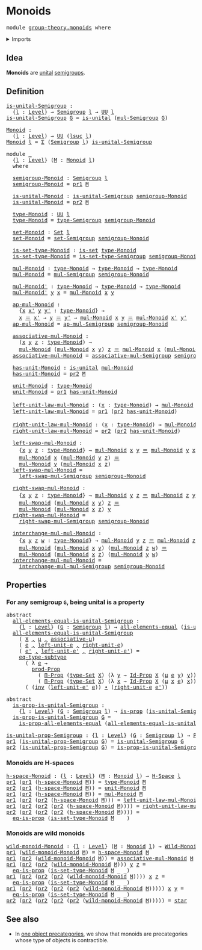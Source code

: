 # Monoids

<pre class="Agda"><a id="20" class="Keyword">module</a> <a id="27" href="group-theory.monoids.html" class="Module">group-theory.monoids</a> <a id="48" class="Keyword">where</a>
</pre>
<details><summary>Imports</summary>

<pre class="Agda"><a id="104" class="Keyword">open</a> <a id="109" class="Keyword">import</a> <a id="116" href="foundation.dependent-pair-types.html" class="Module">foundation.dependent-pair-types</a>
<a id="148" class="Keyword">open</a> <a id="153" class="Keyword">import</a> <a id="160" href="foundation.identity-types.html" class="Module">foundation.identity-types</a>
<a id="186" class="Keyword">open</a> <a id="191" class="Keyword">import</a> <a id="198" href="foundation.propositions.html" class="Module">foundation.propositions</a>
<a id="222" class="Keyword">open</a> <a id="227" class="Keyword">import</a> <a id="234" href="foundation.sets.html" class="Module">foundation.sets</a>
<a id="250" class="Keyword">open</a> <a id="255" class="Keyword">import</a> <a id="262" href="foundation.subtypes.html" class="Module">foundation.subtypes</a>
<a id="282" class="Keyword">open</a> <a id="287" class="Keyword">import</a> <a id="294" href="foundation.unit-type.html" class="Module">foundation.unit-type</a>
<a id="315" class="Keyword">open</a> <a id="320" class="Keyword">import</a> <a id="327" href="foundation.unital-binary-operations.html" class="Module">foundation.unital-binary-operations</a>
<a id="363" class="Keyword">open</a> <a id="368" class="Keyword">import</a> <a id="375" href="foundation.universe-levels.html" class="Module">foundation.universe-levels</a>

<a id="403" class="Keyword">open</a> <a id="408" class="Keyword">import</a> <a id="415" href="group-theory.semigroups.html" class="Module">group-theory.semigroups</a>

<a id="440" class="Keyword">open</a> <a id="445" class="Keyword">import</a> <a id="452" href="structured-types.h-spaces.html" class="Module">structured-types.h-spaces</a>
<a id="478" class="Keyword">open</a> <a id="483" class="Keyword">import</a> <a id="490" href="structured-types.wild-monoids.html" class="Module">structured-types.wild-monoids</a>
</pre>
</details>

## Idea

**Monoids** are [unital](foundation.unital-binary-operations.md)
[semigroups](group-theory.semigroups.md).

## Definition

<pre class="Agda"><a id="is-unital-Semigroup"></a><a id="677" href="group-theory.monoids.html#677" class="Function">is-unital-Semigroup</a> <a id="697" class="Symbol">:</a>
  <a id="701" class="Symbol">{</a><a id="702" href="group-theory.monoids.html#702" class="Bound">l</a> <a id="704" class="Symbol">:</a> <a id="706" href="Agda.Primitive.html#742" class="Postulate">Level</a><a id="711" class="Symbol">}</a> <a id="713" class="Symbol">→</a> <a id="715" href="group-theory.semigroups.html#802" class="Function">Semigroup</a> <a id="725" href="group-theory.monoids.html#702" class="Bound">l</a> <a id="727" class="Symbol">→</a> <a id="729" href="Agda.Primitive.html#388" class="Primitive">UU</a> <a id="732" href="group-theory.monoids.html#702" class="Bound">l</a>
<a id="734" href="group-theory.monoids.html#677" class="Function">is-unital-Semigroup</a> <a id="754" href="group-theory.monoids.html#754" class="Bound">G</a> <a id="756" class="Symbol">=</a> <a id="758" href="foundation.unital-binary-operations.html#1342" class="Function">is-unital</a> <a id="768" class="Symbol">(</a><a id="769" href="group-theory.semigroups.html#1274" class="Function">mul-Semigroup</a> <a id="783" href="group-theory.monoids.html#754" class="Bound">G</a><a id="784" class="Symbol">)</a>

<a id="Monoid"></a><a id="787" href="group-theory.monoids.html#787" class="Function">Monoid</a> <a id="794" class="Symbol">:</a>
  <a id="798" class="Symbol">(</a><a id="799" href="group-theory.monoids.html#799" class="Bound">l</a> <a id="801" class="Symbol">:</a> <a id="803" href="Agda.Primitive.html#742" class="Postulate">Level</a><a id="808" class="Symbol">)</a> <a id="810" class="Symbol">→</a> <a id="812" href="Agda.Primitive.html#388" class="Primitive">UU</a> <a id="815" class="Symbol">(</a><a id="816" href="Agda.Primitive.html#931" class="Primitive">lsuc</a> <a id="821" href="group-theory.monoids.html#799" class="Bound">l</a><a id="822" class="Symbol">)</a>
<a id="824" href="group-theory.monoids.html#787" class="Function">Monoid</a> <a id="831" href="group-theory.monoids.html#831" class="Bound">l</a> <a id="833" class="Symbol">=</a> <a id="835" href="foundation.dependent-pair-types.html#505" class="Record">Σ</a> <a id="837" class="Symbol">(</a><a id="838" href="group-theory.semigroups.html#802" class="Function">Semigroup</a> <a id="848" href="group-theory.monoids.html#831" class="Bound">l</a><a id="849" class="Symbol">)</a> <a id="851" href="group-theory.monoids.html#677" class="Function">is-unital-Semigroup</a>

<a id="872" class="Keyword">module</a> <a id="879" href="group-theory.monoids.html#879" class="Module">_</a>
  <a id="883" class="Symbol">{</a><a id="884" href="group-theory.monoids.html#884" class="Bound">l</a> <a id="886" class="Symbol">:</a> <a id="888" href="Agda.Primitive.html#742" class="Postulate">Level</a><a id="893" class="Symbol">}</a> <a id="895" class="Symbol">(</a><a id="896" href="group-theory.monoids.html#896" class="Bound">M</a> <a id="898" class="Symbol">:</a> <a id="900" href="group-theory.monoids.html#787" class="Function">Monoid</a> <a id="907" href="group-theory.monoids.html#884" class="Bound">l</a><a id="908" class="Symbol">)</a>
  <a id="912" class="Keyword">where</a>

  <a id="921" href="group-theory.monoids.html#921" class="Function">semigroup-Monoid</a> <a id="938" class="Symbol">:</a> <a id="940" href="group-theory.semigroups.html#802" class="Function">Semigroup</a> <a id="950" href="group-theory.monoids.html#884" class="Bound">l</a>
  <a id="954" href="group-theory.monoids.html#921" class="Function">semigroup-Monoid</a> <a id="971" class="Symbol">=</a> <a id="973" href="foundation.dependent-pair-types.html#603" class="Field">pr1</a> <a id="977" href="group-theory.monoids.html#896" class="Bound">M</a>

  <a id="982" href="group-theory.monoids.html#982" class="Function">is-unital-Monoid</a> <a id="999" class="Symbol">:</a> <a id="1001" href="group-theory.monoids.html#677" class="Function">is-unital-Semigroup</a> <a id="1021" href="group-theory.monoids.html#921" class="Function">semigroup-Monoid</a>
  <a id="1040" href="group-theory.monoids.html#982" class="Function">is-unital-Monoid</a> <a id="1057" class="Symbol">=</a> <a id="1059" href="foundation.dependent-pair-types.html#615" class="Field">pr2</a> <a id="1063" href="group-theory.monoids.html#896" class="Bound">M</a>

  <a id="1068" href="group-theory.monoids.html#1068" class="Function">type-Monoid</a> <a id="1080" class="Symbol">:</a> <a id="1082" href="Agda.Primitive.html#388" class="Primitive">UU</a> <a id="1085" href="group-theory.monoids.html#884" class="Bound">l</a>
  <a id="1089" href="group-theory.monoids.html#1068" class="Function">type-Monoid</a> <a id="1101" class="Symbol">=</a> <a id="1103" href="group-theory.semigroups.html#992" class="Function">type-Semigroup</a> <a id="1118" href="group-theory.monoids.html#921" class="Function">semigroup-Monoid</a>

  <a id="1138" href="group-theory.monoids.html#1138" class="Function">set-Monoid</a> <a id="1149" class="Symbol">:</a> <a id="1151" href="foundation-core.sets.html#689" class="Function">Set</a> <a id="1155" href="group-theory.monoids.html#884" class="Bound">l</a>
  <a id="1159" href="group-theory.monoids.html#1138" class="Function">set-Monoid</a> <a id="1170" class="Symbol">=</a> <a id="1172" href="group-theory.semigroups.html#943" class="Function">set-Semigroup</a> <a id="1186" href="group-theory.monoids.html#921" class="Function">semigroup-Monoid</a>

  <a id="1206" href="group-theory.monoids.html#1206" class="Function">is-set-type-Monoid</a> <a id="1225" class="Symbol">:</a> <a id="1227" href="foundation-core.sets.html#614" class="Function">is-set</a> <a id="1234" href="group-theory.monoids.html#1068" class="Function">type-Monoid</a>
  <a id="1248" href="group-theory.monoids.html#1206" class="Function">is-set-type-Monoid</a> <a id="1267" class="Symbol">=</a> <a id="1269" href="group-theory.semigroups.html#1059" class="Function">is-set-type-Semigroup</a> <a id="1291" href="group-theory.monoids.html#921" class="Function">semigroup-Monoid</a>

  <a id="1311" href="group-theory.monoids.html#1311" class="Function">mul-Monoid</a> <a id="1322" class="Symbol">:</a> <a id="1324" href="group-theory.monoids.html#1068" class="Function">type-Monoid</a> <a id="1336" class="Symbol">→</a> <a id="1338" href="group-theory.monoids.html#1068" class="Function">type-Monoid</a> <a id="1350" class="Symbol">→</a> <a id="1352" href="group-theory.monoids.html#1068" class="Function">type-Monoid</a>
  <a id="1366" href="group-theory.monoids.html#1311" class="Function">mul-Monoid</a> <a id="1377" class="Symbol">=</a> <a id="1379" href="group-theory.semigroups.html#1274" class="Function">mul-Semigroup</a> <a id="1393" href="group-theory.monoids.html#921" class="Function">semigroup-Monoid</a>

  <a id="1413" href="group-theory.monoids.html#1413" class="Function">mul-Monoid&#39;</a> <a id="1425" class="Symbol">:</a> <a id="1427" href="group-theory.monoids.html#1068" class="Function">type-Monoid</a> <a id="1439" class="Symbol">→</a> <a id="1441" href="group-theory.monoids.html#1068" class="Function">type-Monoid</a> <a id="1453" class="Symbol">→</a> <a id="1455" href="group-theory.monoids.html#1068" class="Function">type-Monoid</a>
  <a id="1469" href="group-theory.monoids.html#1413" class="Function">mul-Monoid&#39;</a> <a id="1481" href="group-theory.monoids.html#1481" class="Bound">y</a> <a id="1483" href="group-theory.monoids.html#1483" class="Bound">x</a> <a id="1485" class="Symbol">=</a> <a id="1487" href="group-theory.monoids.html#1311" class="Function">mul-Monoid</a> <a id="1498" href="group-theory.monoids.html#1483" class="Bound">x</a> <a id="1500" href="group-theory.monoids.html#1481" class="Bound">y</a>

  <a id="1505" href="group-theory.monoids.html#1505" class="Function">ap-mul-Monoid</a> <a id="1519" class="Symbol">:</a>
    <a id="1525" class="Symbol">{</a><a id="1526" href="group-theory.monoids.html#1526" class="Bound">x</a> <a id="1528" href="group-theory.monoids.html#1528" class="Bound">x&#39;</a> <a id="1531" href="group-theory.monoids.html#1531" class="Bound">y</a> <a id="1533" href="group-theory.monoids.html#1533" class="Bound">y&#39;</a> <a id="1536" class="Symbol">:</a> <a id="1538" href="group-theory.monoids.html#1068" class="Function">type-Monoid</a><a id="1549" class="Symbol">}</a> <a id="1551" class="Symbol">→</a>
    <a id="1557" href="group-theory.monoids.html#1526" class="Bound">x</a> <a id="1559" href="foundation-core.identity-types.html#1953" class="Function Operator">＝</a> <a id="1561" href="group-theory.monoids.html#1528" class="Bound">x&#39;</a> <a id="1564" class="Symbol">→</a> <a id="1566" href="group-theory.monoids.html#1531" class="Bound">y</a> <a id="1568" href="foundation-core.identity-types.html#1953" class="Function Operator">＝</a> <a id="1570" href="group-theory.monoids.html#1533" class="Bound">y&#39;</a> <a id="1573" class="Symbol">→</a> <a id="1575" href="group-theory.monoids.html#1311" class="Function">mul-Monoid</a> <a id="1586" href="group-theory.monoids.html#1526" class="Bound">x</a> <a id="1588" href="group-theory.monoids.html#1531" class="Bound">y</a> <a id="1590" href="foundation-core.identity-types.html#1953" class="Function Operator">＝</a> <a id="1592" href="group-theory.monoids.html#1311" class="Function">mul-Monoid</a> <a id="1603" href="group-theory.monoids.html#1528" class="Bound">x&#39;</a> <a id="1606" href="group-theory.monoids.html#1533" class="Bound">y&#39;</a>
  <a id="1611" href="group-theory.monoids.html#1505" class="Function">ap-mul-Monoid</a> <a id="1625" class="Symbol">=</a> <a id="1627" href="group-theory.semigroups.html#1504" class="Function">ap-mul-Semigroup</a> <a id="1644" href="group-theory.monoids.html#921" class="Function">semigroup-Monoid</a>

  <a id="1664" href="group-theory.monoids.html#1664" class="Function">associative-mul-Monoid</a> <a id="1687" class="Symbol">:</a>
    <a id="1693" class="Symbol">(</a><a id="1694" href="group-theory.monoids.html#1694" class="Bound">x</a> <a id="1696" href="group-theory.monoids.html#1696" class="Bound">y</a> <a id="1698" href="group-theory.monoids.html#1698" class="Bound">z</a> <a id="1700" class="Symbol">:</a> <a id="1702" href="group-theory.monoids.html#1068" class="Function">type-Monoid</a><a id="1713" class="Symbol">)</a> <a id="1715" class="Symbol">→</a>
    <a id="1721" href="group-theory.monoids.html#1311" class="Function">mul-Monoid</a> <a id="1732" class="Symbol">(</a><a id="1733" href="group-theory.monoids.html#1311" class="Function">mul-Monoid</a> <a id="1744" href="group-theory.monoids.html#1694" class="Bound">x</a> <a id="1746" href="group-theory.monoids.html#1696" class="Bound">y</a><a id="1747" class="Symbol">)</a> <a id="1749" href="group-theory.monoids.html#1698" class="Bound">z</a> <a id="1751" href="foundation-core.identity-types.html#1953" class="Function Operator">＝</a> <a id="1753" href="group-theory.monoids.html#1311" class="Function">mul-Monoid</a> <a id="1764" href="group-theory.monoids.html#1694" class="Bound">x</a> <a id="1766" class="Symbol">(</a><a id="1767" href="group-theory.monoids.html#1311" class="Function">mul-Monoid</a> <a id="1778" href="group-theory.monoids.html#1696" class="Bound">y</a> <a id="1780" href="group-theory.monoids.html#1698" class="Bound">z</a><a id="1781" class="Symbol">)</a>
  <a id="1785" href="group-theory.monoids.html#1664" class="Function">associative-mul-Monoid</a> <a id="1808" class="Symbol">=</a> <a id="1810" href="group-theory.semigroups.html#1676" class="Function">associative-mul-Semigroup</a> <a id="1836" href="group-theory.monoids.html#921" class="Function">semigroup-Monoid</a>

  <a id="1856" href="group-theory.monoids.html#1856" class="Function">has-unit-Monoid</a> <a id="1872" class="Symbol">:</a> <a id="1874" href="foundation.unital-binary-operations.html#1342" class="Function">is-unital</a> <a id="1884" href="group-theory.monoids.html#1311" class="Function">mul-Monoid</a>
  <a id="1897" href="group-theory.monoids.html#1856" class="Function">has-unit-Monoid</a> <a id="1913" class="Symbol">=</a> <a id="1915" href="foundation.dependent-pair-types.html#615" class="Field">pr2</a> <a id="1919" href="group-theory.monoids.html#896" class="Bound">M</a>

  <a id="1924" href="group-theory.monoids.html#1924" class="Function">unit-Monoid</a> <a id="1936" class="Symbol">:</a> <a id="1938" href="group-theory.monoids.html#1068" class="Function">type-Monoid</a>
  <a id="1952" href="group-theory.monoids.html#1924" class="Function">unit-Monoid</a> <a id="1964" class="Symbol">=</a> <a id="1966" href="foundation.dependent-pair-types.html#603" class="Field">pr1</a> <a id="1970" href="group-theory.monoids.html#1856" class="Function">has-unit-Monoid</a>

  <a id="1989" href="group-theory.monoids.html#1989" class="Function">left-unit-law-mul-Monoid</a> <a id="2014" class="Symbol">:</a> <a id="2016" class="Symbol">(</a><a id="2017" href="group-theory.monoids.html#2017" class="Bound">x</a> <a id="2019" class="Symbol">:</a> <a id="2021" href="group-theory.monoids.html#1068" class="Function">type-Monoid</a><a id="2032" class="Symbol">)</a> <a id="2034" class="Symbol">→</a> <a id="2036" href="group-theory.monoids.html#1311" class="Function">mul-Monoid</a> <a id="2047" href="group-theory.monoids.html#1924" class="Function">unit-Monoid</a> <a id="2059" href="group-theory.monoids.html#2017" class="Bound">x</a> <a id="2061" href="foundation-core.identity-types.html#1953" class="Function Operator">＝</a> <a id="2063" href="group-theory.monoids.html#2017" class="Bound">x</a>
  <a id="2067" href="group-theory.monoids.html#1989" class="Function">left-unit-law-mul-Monoid</a> <a id="2092" class="Symbol">=</a> <a id="2094" href="foundation.dependent-pair-types.html#603" class="Field">pr1</a> <a id="2098" class="Symbol">(</a><a id="2099" href="foundation.dependent-pair-types.html#615" class="Field">pr2</a> <a id="2103" href="group-theory.monoids.html#1856" class="Function">has-unit-Monoid</a><a id="2118" class="Symbol">)</a>

  <a id="2123" href="group-theory.monoids.html#2123" class="Function">right-unit-law-mul-Monoid</a> <a id="2149" class="Symbol">:</a> <a id="2151" class="Symbol">(</a><a id="2152" href="group-theory.monoids.html#2152" class="Bound">x</a> <a id="2154" class="Symbol">:</a> <a id="2156" href="group-theory.monoids.html#1068" class="Function">type-Monoid</a><a id="2167" class="Symbol">)</a> <a id="2169" class="Symbol">→</a> <a id="2171" href="group-theory.monoids.html#1311" class="Function">mul-Monoid</a> <a id="2182" href="group-theory.monoids.html#2152" class="Bound">x</a> <a id="2184" href="group-theory.monoids.html#1924" class="Function">unit-Monoid</a> <a id="2196" href="foundation-core.identity-types.html#1953" class="Function Operator">＝</a> <a id="2198" href="group-theory.monoids.html#2152" class="Bound">x</a>
  <a id="2202" href="group-theory.monoids.html#2123" class="Function">right-unit-law-mul-Monoid</a> <a id="2228" class="Symbol">=</a> <a id="2230" href="foundation.dependent-pair-types.html#615" class="Field">pr2</a> <a id="2234" class="Symbol">(</a><a id="2235" href="foundation.dependent-pair-types.html#615" class="Field">pr2</a> <a id="2239" href="group-theory.monoids.html#1856" class="Function">has-unit-Monoid</a><a id="2254" class="Symbol">)</a>

  <a id="2259" href="group-theory.monoids.html#2259" class="Function">left-swap-mul-Monoid</a> <a id="2280" class="Symbol">:</a>
    <a id="2286" class="Symbol">{</a><a id="2287" href="group-theory.monoids.html#2287" class="Bound">x</a> <a id="2289" href="group-theory.monoids.html#2289" class="Bound">y</a> <a id="2291" href="group-theory.monoids.html#2291" class="Bound">z</a> <a id="2293" class="Symbol">:</a> <a id="2295" href="group-theory.monoids.html#1068" class="Function">type-Monoid</a><a id="2306" class="Symbol">}</a> <a id="2308" class="Symbol">→</a> <a id="2310" href="group-theory.monoids.html#1311" class="Function">mul-Monoid</a> <a id="2321" href="group-theory.monoids.html#2287" class="Bound">x</a> <a id="2323" href="group-theory.monoids.html#2289" class="Bound">y</a> <a id="2325" href="foundation-core.identity-types.html#1953" class="Function Operator">＝</a> <a id="2327" href="group-theory.monoids.html#1311" class="Function">mul-Monoid</a> <a id="2338" href="group-theory.monoids.html#2289" class="Bound">y</a> <a id="2340" href="group-theory.monoids.html#2287" class="Bound">x</a> <a id="2342" class="Symbol">→</a>
    <a id="2348" href="group-theory.monoids.html#1311" class="Function">mul-Monoid</a> <a id="2359" href="group-theory.monoids.html#2287" class="Bound">x</a> <a id="2361" class="Symbol">(</a><a id="2362" href="group-theory.monoids.html#1311" class="Function">mul-Monoid</a> <a id="2373" href="group-theory.monoids.html#2289" class="Bound">y</a> <a id="2375" href="group-theory.monoids.html#2291" class="Bound">z</a><a id="2376" class="Symbol">)</a> <a id="2378" href="foundation-core.identity-types.html#1953" class="Function Operator">＝</a>
    <a id="2384" href="group-theory.monoids.html#1311" class="Function">mul-Monoid</a> <a id="2395" href="group-theory.monoids.html#2289" class="Bound">y</a> <a id="2397" class="Symbol">(</a><a id="2398" href="group-theory.monoids.html#1311" class="Function">mul-Monoid</a> <a id="2409" href="group-theory.monoids.html#2287" class="Bound">x</a> <a id="2411" href="group-theory.monoids.html#2291" class="Bound">z</a><a id="2412" class="Symbol">)</a>
  <a id="2416" href="group-theory.monoids.html#2259" class="Function">left-swap-mul-Monoid</a> <a id="2437" class="Symbol">=</a>
    <a id="2443" href="group-theory.semigroups.html#1899" class="Function">left-swap-mul-Semigroup</a> <a id="2467" href="group-theory.monoids.html#921" class="Function">semigroup-Monoid</a>

  <a id="2487" href="group-theory.monoids.html#2487" class="Function">right-swap-mul-Monoid</a> <a id="2509" class="Symbol">:</a>
    <a id="2515" class="Symbol">{</a><a id="2516" href="group-theory.monoids.html#2516" class="Bound">x</a> <a id="2518" href="group-theory.monoids.html#2518" class="Bound">y</a> <a id="2520" href="group-theory.monoids.html#2520" class="Bound">z</a> <a id="2522" class="Symbol">:</a> <a id="2524" href="group-theory.monoids.html#1068" class="Function">type-Monoid</a><a id="2535" class="Symbol">}</a> <a id="2537" class="Symbol">→</a> <a id="2539" href="group-theory.monoids.html#1311" class="Function">mul-Monoid</a> <a id="2550" href="group-theory.monoids.html#2518" class="Bound">y</a> <a id="2552" href="group-theory.monoids.html#2520" class="Bound">z</a> <a id="2554" href="foundation-core.identity-types.html#1953" class="Function Operator">＝</a> <a id="2556" href="group-theory.monoids.html#1311" class="Function">mul-Monoid</a> <a id="2567" href="group-theory.monoids.html#2520" class="Bound">z</a> <a id="2569" href="group-theory.monoids.html#2518" class="Bound">y</a> <a id="2571" class="Symbol">→</a>
    <a id="2577" href="group-theory.monoids.html#1311" class="Function">mul-Monoid</a> <a id="2588" class="Symbol">(</a><a id="2589" href="group-theory.monoids.html#1311" class="Function">mul-Monoid</a> <a id="2600" href="group-theory.monoids.html#2516" class="Bound">x</a> <a id="2602" href="group-theory.monoids.html#2518" class="Bound">y</a><a id="2603" class="Symbol">)</a> <a id="2605" href="group-theory.monoids.html#2520" class="Bound">z</a> <a id="2607" href="foundation-core.identity-types.html#1953" class="Function Operator">＝</a>
    <a id="2613" href="group-theory.monoids.html#1311" class="Function">mul-Monoid</a> <a id="2624" class="Symbol">(</a><a id="2625" href="group-theory.monoids.html#1311" class="Function">mul-Monoid</a> <a id="2636" href="group-theory.monoids.html#2516" class="Bound">x</a> <a id="2638" href="group-theory.monoids.html#2520" class="Bound">z</a><a id="2639" class="Symbol">)</a> <a id="2641" href="group-theory.monoids.html#2518" class="Bound">y</a>
  <a id="2645" href="group-theory.monoids.html#2487" class="Function">right-swap-mul-Monoid</a> <a id="2667" class="Symbol">=</a>
    <a id="2673" href="group-theory.semigroups.html#2230" class="Function">right-swap-mul-Semigroup</a> <a id="2698" href="group-theory.monoids.html#921" class="Function">semigroup-Monoid</a>

  <a id="2718" href="group-theory.monoids.html#2718" class="Function">interchange-mul-mul-Monoid</a> <a id="2745" class="Symbol">:</a>
    <a id="2751" class="Symbol">{</a><a id="2752" href="group-theory.monoids.html#2752" class="Bound">x</a> <a id="2754" href="group-theory.monoids.html#2754" class="Bound">y</a> <a id="2756" href="group-theory.monoids.html#2756" class="Bound">z</a> <a id="2758" href="group-theory.monoids.html#2758" class="Bound">w</a> <a id="2760" class="Symbol">:</a> <a id="2762" href="group-theory.monoids.html#1068" class="Function">type-Monoid</a><a id="2773" class="Symbol">}</a> <a id="2775" class="Symbol">→</a> <a id="2777" href="group-theory.monoids.html#1311" class="Function">mul-Monoid</a> <a id="2788" href="group-theory.monoids.html#2754" class="Bound">y</a> <a id="2790" href="group-theory.monoids.html#2756" class="Bound">z</a> <a id="2792" href="foundation-core.identity-types.html#1953" class="Function Operator">＝</a> <a id="2794" href="group-theory.monoids.html#1311" class="Function">mul-Monoid</a> <a id="2805" href="group-theory.monoids.html#2756" class="Bound">z</a> <a id="2807" href="group-theory.monoids.html#2754" class="Bound">y</a> <a id="2809" class="Symbol">→</a>
    <a id="2815" href="group-theory.monoids.html#1311" class="Function">mul-Monoid</a> <a id="2826" class="Symbol">(</a><a id="2827" href="group-theory.monoids.html#1311" class="Function">mul-Monoid</a> <a id="2838" href="group-theory.monoids.html#2752" class="Bound">x</a> <a id="2840" href="group-theory.monoids.html#2754" class="Bound">y</a><a id="2841" class="Symbol">)</a> <a id="2843" class="Symbol">(</a><a id="2844" href="group-theory.monoids.html#1311" class="Function">mul-Monoid</a> <a id="2855" href="group-theory.monoids.html#2756" class="Bound">z</a> <a id="2857" href="group-theory.monoids.html#2758" class="Bound">w</a><a id="2858" class="Symbol">)</a> <a id="2860" href="foundation-core.identity-types.html#1953" class="Function Operator">＝</a>
    <a id="2866" href="group-theory.monoids.html#1311" class="Function">mul-Monoid</a> <a id="2877" class="Symbol">(</a><a id="2878" href="group-theory.monoids.html#1311" class="Function">mul-Monoid</a> <a id="2889" href="group-theory.monoids.html#2752" class="Bound">x</a> <a id="2891" href="group-theory.monoids.html#2756" class="Bound">z</a><a id="2892" class="Symbol">)</a> <a id="2894" class="Symbol">(</a><a id="2895" href="group-theory.monoids.html#1311" class="Function">mul-Monoid</a> <a id="2906" href="group-theory.monoids.html#2754" class="Bound">y</a> <a id="2908" href="group-theory.monoids.html#2758" class="Bound">w</a><a id="2909" class="Symbol">)</a>
  <a id="2913" href="group-theory.monoids.html#2718" class="Function">interchange-mul-mul-Monoid</a> <a id="2940" class="Symbol">=</a>
    <a id="2946" href="group-theory.semigroups.html#2562" class="Function">interchange-mul-mul-Semigroup</a> <a id="2976" href="group-theory.monoids.html#921" class="Function">semigroup-Monoid</a>
</pre>
## Properties

### For any semigroup `G`, being unital is a property

<pre class="Agda"><a id="3076" class="Keyword">abstract</a>
  <a id="all-elements-equal-is-unital-Semigroup"></a><a id="3087" href="group-theory.monoids.html#3087" class="Function">all-elements-equal-is-unital-Semigroup</a> <a id="3126" class="Symbol">:</a>
    <a id="3132" class="Symbol">{</a><a id="3133" href="group-theory.monoids.html#3133" class="Bound">l</a> <a id="3135" class="Symbol">:</a> <a id="3137" href="Agda.Primitive.html#742" class="Postulate">Level</a><a id="3142" class="Symbol">}</a> <a id="3144" class="Symbol">(</a><a id="3145" href="group-theory.monoids.html#3145" class="Bound">G</a> <a id="3147" class="Symbol">:</a> <a id="3149" href="group-theory.semigroups.html#802" class="Function">Semigroup</a> <a id="3159" href="group-theory.monoids.html#3133" class="Bound">l</a><a id="3160" class="Symbol">)</a> <a id="3162" class="Symbol">→</a> <a id="3164" href="foundation-core.propositions.html#1754" class="Function">all-elements-equal</a> <a id="3183" class="Symbol">(</a><a id="3184" href="group-theory.monoids.html#677" class="Function">is-unital-Semigroup</a> <a id="3204" href="group-theory.monoids.html#3145" class="Bound">G</a><a id="3205" class="Symbol">)</a>
  <a id="3209" href="group-theory.monoids.html#3087" class="Function">all-elements-equal-is-unital-Semigroup</a>
    <a id="3252" class="Symbol">(</a> <a id="3254" href="group-theory.monoids.html#3254" class="Bound">X</a> <a id="3256" href="foundation.dependent-pair-types.html#689" class="InductiveConstructor Operator">,</a> <a id="3258" href="group-theory.monoids.html#3258" class="Bound">μ</a> <a id="3260" href="foundation.dependent-pair-types.html#689" class="InductiveConstructor Operator">,</a> <a id="3262" href="group-theory.monoids.html#3262" class="Bound">associative-μ</a><a id="3275" class="Symbol">)</a>
    <a id="3281" class="Symbol">(</a> <a id="3283" href="group-theory.monoids.html#3283" class="Bound">e</a> <a id="3285" href="foundation.dependent-pair-types.html#689" class="InductiveConstructor Operator">,</a> <a id="3287" href="group-theory.monoids.html#3287" class="Bound">left-unit-e</a> <a id="3299" href="foundation.dependent-pair-types.html#689" class="InductiveConstructor Operator">,</a> <a id="3301" href="group-theory.monoids.html#3301" class="Bound">right-unit-e</a><a id="3313" class="Symbol">)</a>
    <a id="3319" class="Symbol">(</a> <a id="3321" href="group-theory.monoids.html#3321" class="Bound">e&#39;</a> <a id="3324" href="foundation.dependent-pair-types.html#689" class="InductiveConstructor Operator">,</a> <a id="3326" href="group-theory.monoids.html#3326" class="Bound">left-unit-e&#39;</a> <a id="3339" href="foundation.dependent-pair-types.html#689" class="InductiveConstructor Operator">,</a> <a id="3341" href="group-theory.monoids.html#3341" class="Bound">right-unit-e&#39;</a><a id="3354" class="Symbol">)</a> <a id="3356" class="Symbol">=</a>
    <a id="3362" href="foundation-core.subtypes.html#3938" class="Function">eq-type-subtype</a>
      <a id="3384" class="Symbol">(</a> <a id="3386" class="Symbol">λ</a> <a id="3388" href="group-theory.monoids.html#3388" class="Bound">e</a> <a id="3390" class="Symbol">→</a>
        <a id="3400" href="foundation-core.propositions.html#5405" class="Function">prod-Prop</a>
          <a id="3420" class="Symbol">(</a> <a id="3422" href="foundation-core.propositions.html#6172" class="Function">Π-Prop</a> <a id="3429" class="Symbol">(</a><a id="3430" href="foundation-core.sets.html#792" class="Function">type-Set</a> <a id="3439" href="group-theory.monoids.html#3254" class="Bound">X</a><a id="3440" class="Symbol">)</a> <a id="3442" class="Symbol">(λ</a> <a id="3445" href="group-theory.monoids.html#3445" class="Bound">y</a> <a id="3447" class="Symbol">→</a> <a id="3449" href="foundation-core.sets.html#908" class="Function">Id-Prop</a> <a id="3457" href="group-theory.monoids.html#3254" class="Bound">X</a> <a id="3459" class="Symbol">(</a><a id="3460" href="group-theory.monoids.html#3258" class="Bound">μ</a> <a id="3462" href="group-theory.monoids.html#3388" class="Bound">e</a> <a id="3464" href="group-theory.monoids.html#3445" class="Bound">y</a><a id="3465" class="Symbol">)</a> <a id="3467" href="group-theory.monoids.html#3445" class="Bound">y</a><a id="3468" class="Symbol">))</a>
          <a id="3481" class="Symbol">(</a> <a id="3483" href="foundation-core.propositions.html#6172" class="Function">Π-Prop</a> <a id="3490" class="Symbol">(</a><a id="3491" href="foundation-core.sets.html#792" class="Function">type-Set</a> <a id="3500" href="group-theory.monoids.html#3254" class="Bound">X</a><a id="3501" class="Symbol">)</a> <a id="3503" class="Symbol">(λ</a> <a id="3506" href="group-theory.monoids.html#3506" class="Bound">x</a> <a id="3508" class="Symbol">→</a> <a id="3510" href="foundation-core.sets.html#908" class="Function">Id-Prop</a> <a id="3518" href="group-theory.monoids.html#3254" class="Bound">X</a> <a id="3520" class="Symbol">(</a><a id="3521" href="group-theory.monoids.html#3258" class="Bound">μ</a> <a id="3523" href="group-theory.monoids.html#3506" class="Bound">x</a> <a id="3525" href="group-theory.monoids.html#3388" class="Bound">e</a><a id="3526" class="Symbol">)</a> <a id="3528" href="group-theory.monoids.html#3506" class="Bound">x</a><a id="3529" class="Symbol">)))</a>
      <a id="3539" class="Symbol">(</a> <a id="3541" class="Symbol">(</a><a id="3542" href="foundation-core.identity-types.html#3206" class="Function">inv</a> <a id="3546" class="Symbol">(</a><a id="3547" href="group-theory.monoids.html#3326" class="Bound">left-unit-e&#39;</a> <a id="3560" href="group-theory.monoids.html#3283" class="Bound">e</a><a id="3561" class="Symbol">))</a> <a id="3564" href="foundation-core.identity-types.html#2902" class="Function Operator">∙</a> <a id="3566" class="Symbol">(</a><a id="3567" href="group-theory.monoids.html#3301" class="Bound">right-unit-e</a> <a id="3580" href="group-theory.monoids.html#3321" class="Bound">e&#39;</a><a id="3582" class="Symbol">))</a>

<a id="3586" class="Keyword">abstract</a>
  <a id="is-prop-is-unital-Semigroup"></a><a id="3597" href="group-theory.monoids.html#3597" class="Function">is-prop-is-unital-Semigroup</a> <a id="3625" class="Symbol">:</a>
    <a id="3631" class="Symbol">{</a><a id="3632" href="group-theory.monoids.html#3632" class="Bound">l</a> <a id="3634" class="Symbol">:</a> <a id="3636" href="Agda.Primitive.html#742" class="Postulate">Level</a><a id="3641" class="Symbol">}</a> <a id="3643" class="Symbol">(</a><a id="3644" href="group-theory.monoids.html#3644" class="Bound">G</a> <a id="3646" class="Symbol">:</a> <a id="3648" href="group-theory.semigroups.html#802" class="Function">Semigroup</a> <a id="3658" href="group-theory.monoids.html#3632" class="Bound">l</a><a id="3659" class="Symbol">)</a> <a id="3661" class="Symbol">→</a> <a id="3663" href="foundation-core.propositions.html#867" class="Function">is-prop</a> <a id="3671" class="Symbol">(</a><a id="3672" href="group-theory.monoids.html#677" class="Function">is-unital-Semigroup</a> <a id="3692" href="group-theory.monoids.html#3644" class="Bound">G</a><a id="3693" class="Symbol">)</a>
  <a id="3697" href="group-theory.monoids.html#3597" class="Function">is-prop-is-unital-Semigroup</a> <a id="3725" href="group-theory.monoids.html#3725" class="Bound">G</a> <a id="3727" class="Symbol">=</a>
    <a id="3733" href="foundation-core.propositions.html#1949" class="Function">is-prop-all-elements-equal</a> <a id="3760" class="Symbol">(</a><a id="3761" href="group-theory.monoids.html#3087" class="Function">all-elements-equal-is-unital-Semigroup</a> <a id="3800" href="group-theory.monoids.html#3725" class="Bound">G</a><a id="3801" class="Symbol">)</a>

<a id="is-unital-prop-Semigroup"></a><a id="3804" href="group-theory.monoids.html#3804" class="Function">is-unital-prop-Semigroup</a> <a id="3829" class="Symbol">:</a> <a id="3831" class="Symbol">{</a><a id="3832" href="group-theory.monoids.html#3832" class="Bound">l</a> <a id="3834" class="Symbol">:</a> <a id="3836" href="Agda.Primitive.html#742" class="Postulate">Level</a><a id="3841" class="Symbol">}</a> <a id="3843" class="Symbol">(</a><a id="3844" href="group-theory.monoids.html#3844" class="Bound">G</a> <a id="3846" class="Symbol">:</a> <a id="3848" href="group-theory.semigroups.html#802" class="Function">Semigroup</a> <a id="3858" href="group-theory.monoids.html#3832" class="Bound">l</a><a id="3859" class="Symbol">)</a> <a id="3861" class="Symbol">→</a> <a id="3863" href="foundation-core.propositions.html#949" class="Function">Prop</a> <a id="3868" href="group-theory.monoids.html#3832" class="Bound">l</a>
<a id="3870" href="foundation.dependent-pair-types.html#603" class="Field">pr1</a> <a id="3874" class="Symbol">(</a><a id="3875" href="group-theory.monoids.html#3804" class="Function">is-unital-prop-Semigroup</a> <a id="3900" href="group-theory.monoids.html#3900" class="Bound">G</a><a id="3901" class="Symbol">)</a> <a id="3903" class="Symbol">=</a> <a id="3905" href="group-theory.monoids.html#677" class="Function">is-unital-Semigroup</a> <a id="3925" href="group-theory.monoids.html#3900" class="Bound">G</a>
<a id="3927" href="foundation.dependent-pair-types.html#615" class="Field">pr2</a> <a id="3931" class="Symbol">(</a><a id="3932" href="group-theory.monoids.html#3804" class="Function">is-unital-prop-Semigroup</a> <a id="3957" href="group-theory.monoids.html#3957" class="Bound">G</a><a id="3958" class="Symbol">)</a> <a id="3960" class="Symbol">=</a> <a id="3962" href="group-theory.monoids.html#3597" class="Function">is-prop-is-unital-Semigroup</a> <a id="3990" href="group-theory.monoids.html#3957" class="Bound">G</a>
</pre>
### Monoids are H-spaces

<pre class="Agda"><a id="h-space-Monoid"></a><a id="4031" href="group-theory.monoids.html#4031" class="Function">h-space-Monoid</a> <a id="4046" class="Symbol">:</a> <a id="4048" class="Symbol">{</a><a id="4049" href="group-theory.monoids.html#4049" class="Bound">l</a> <a id="4051" class="Symbol">:</a> <a id="4053" href="Agda.Primitive.html#742" class="Postulate">Level</a><a id="4058" class="Symbol">}</a> <a id="4060" class="Symbol">(</a><a id="4061" href="group-theory.monoids.html#4061" class="Bound">M</a> <a id="4063" class="Symbol">:</a> <a id="4065" href="group-theory.monoids.html#787" class="Function">Monoid</a> <a id="4072" href="group-theory.monoids.html#4049" class="Bound">l</a><a id="4073" class="Symbol">)</a> <a id="4075" class="Symbol">→</a> <a id="4077" href="structured-types.h-spaces.html#1714" class="Function">H-Space</a> <a id="4085" href="group-theory.monoids.html#4049" class="Bound">l</a>
<a id="4087" href="foundation.dependent-pair-types.html#603" class="Field">pr1</a> <a id="4091" class="Symbol">(</a><a id="4092" href="foundation.dependent-pair-types.html#603" class="Field">pr1</a> <a id="4096" class="Symbol">(</a><a id="4097" href="group-theory.monoids.html#4031" class="Function">h-space-Monoid</a> <a id="4112" href="group-theory.monoids.html#4112" class="Bound">M</a><a id="4113" class="Symbol">))</a> <a id="4116" class="Symbol">=</a> <a id="4118" href="group-theory.monoids.html#1068" class="Function">type-Monoid</a> <a id="4130" href="group-theory.monoids.html#4112" class="Bound">M</a>
<a id="4132" href="foundation.dependent-pair-types.html#615" class="Field">pr2</a> <a id="4136" class="Symbol">(</a><a id="4137" href="foundation.dependent-pair-types.html#603" class="Field">pr1</a> <a id="4141" class="Symbol">(</a><a id="4142" href="group-theory.monoids.html#4031" class="Function">h-space-Monoid</a> <a id="4157" href="group-theory.monoids.html#4157" class="Bound">M</a><a id="4158" class="Symbol">))</a> <a id="4161" class="Symbol">=</a> <a id="4163" href="group-theory.monoids.html#1924" class="Function">unit-Monoid</a> <a id="4175" href="group-theory.monoids.html#4157" class="Bound">M</a>
<a id="4177" href="foundation.dependent-pair-types.html#603" class="Field">pr1</a> <a id="4181" class="Symbol">(</a><a id="4182" href="foundation.dependent-pair-types.html#615" class="Field">pr2</a> <a id="4186" class="Symbol">(</a><a id="4187" href="group-theory.monoids.html#4031" class="Function">h-space-Monoid</a> <a id="4202" href="group-theory.monoids.html#4202" class="Bound">M</a><a id="4203" class="Symbol">))</a> <a id="4206" class="Symbol">=</a> <a id="4208" href="group-theory.monoids.html#1311" class="Function">mul-Monoid</a> <a id="4219" href="group-theory.monoids.html#4202" class="Bound">M</a>
<a id="4221" href="foundation.dependent-pair-types.html#603" class="Field">pr1</a> <a id="4225" class="Symbol">(</a><a id="4226" href="foundation.dependent-pair-types.html#615" class="Field">pr2</a> <a id="4230" class="Symbol">(</a><a id="4231" href="foundation.dependent-pair-types.html#615" class="Field">pr2</a> <a id="4235" class="Symbol">(</a><a id="4236" href="group-theory.monoids.html#4031" class="Function">h-space-Monoid</a> <a id="4251" href="group-theory.monoids.html#4251" class="Bound">M</a><a id="4252" class="Symbol">)))</a> <a id="4256" class="Symbol">=</a> <a id="4258" href="group-theory.monoids.html#1989" class="Function">left-unit-law-mul-Monoid</a> <a id="4283" href="group-theory.monoids.html#4251" class="Bound">M</a>
<a id="4285" href="foundation.dependent-pair-types.html#603" class="Field">pr1</a> <a id="4289" class="Symbol">(</a><a id="4290" href="foundation.dependent-pair-types.html#615" class="Field">pr2</a> <a id="4294" class="Symbol">(</a><a id="4295" href="foundation.dependent-pair-types.html#615" class="Field">pr2</a> <a id="4299" class="Symbol">(</a><a id="4300" href="foundation.dependent-pair-types.html#615" class="Field">pr2</a> <a id="4304" class="Symbol">(</a><a id="4305" href="group-theory.monoids.html#4031" class="Function">h-space-Monoid</a> <a id="4320" href="group-theory.monoids.html#4320" class="Bound">M</a><a id="4321" class="Symbol">))))</a> <a id="4326" class="Symbol">=</a> <a id="4328" href="group-theory.monoids.html#2123" class="Function">right-unit-law-mul-Monoid</a> <a id="4354" href="group-theory.monoids.html#4320" class="Bound">M</a>
<a id="4356" href="foundation.dependent-pair-types.html#615" class="Field">pr2</a> <a id="4360" class="Symbol">(</a><a id="4361" href="foundation.dependent-pair-types.html#615" class="Field">pr2</a> <a id="4365" class="Symbol">(</a><a id="4366" href="foundation.dependent-pair-types.html#615" class="Field">pr2</a> <a id="4370" class="Symbol">(</a><a id="4371" href="foundation.dependent-pair-types.html#615" class="Field">pr2</a> <a id="4375" class="Symbol">(</a><a id="4376" href="group-theory.monoids.html#4031" class="Function">h-space-Monoid</a> <a id="4391" href="group-theory.monoids.html#4391" class="Bound">M</a><a id="4392" class="Symbol">))))</a> <a id="4397" class="Symbol">=</a>
  <a id="4401" href="foundation-core.propositions.html#2263" class="Function">eq-is-prop</a> <a id="4412" class="Symbol">(</a><a id="4413" href="group-theory.monoids.html#1206" class="Function">is-set-type-Monoid</a> <a id="4432" href="group-theory.monoids.html#4391" class="Bound">M</a> <a id="4434" class="Symbol">_</a> <a id="4436" class="Symbol">_)</a>
</pre>
### Monoids are wild monoids

<pre class="Agda"><a id="wild-monoid-Monoid"></a><a id="4482" href="group-theory.monoids.html#4482" class="Function">wild-monoid-Monoid</a> <a id="4501" class="Symbol">:</a> <a id="4503" class="Symbol">{</a><a id="4504" href="group-theory.monoids.html#4504" class="Bound">l</a> <a id="4506" class="Symbol">:</a> <a id="4508" href="Agda.Primitive.html#742" class="Postulate">Level</a><a id="4513" class="Symbol">}</a> <a id="4515" class="Symbol">(</a><a id="4516" href="group-theory.monoids.html#4516" class="Bound">M</a> <a id="4518" class="Symbol">:</a> <a id="4520" href="group-theory.monoids.html#787" class="Function">Monoid</a> <a id="4527" href="group-theory.monoids.html#4504" class="Bound">l</a><a id="4528" class="Symbol">)</a> <a id="4530" class="Symbol">→</a> <a id="4532" href="structured-types.wild-monoids.html#3568" class="Function">Wild-Monoid</a> <a id="4544" href="group-theory.monoids.html#4504" class="Bound">l</a>
<a id="4546" href="foundation.dependent-pair-types.html#603" class="Field">pr1</a> <a id="4550" class="Symbol">(</a><a id="4551" href="group-theory.monoids.html#4482" class="Function">wild-monoid-Monoid</a> <a id="4570" href="group-theory.monoids.html#4570" class="Bound">M</a><a id="4571" class="Symbol">)</a> <a id="4573" class="Symbol">=</a> <a id="4575" href="group-theory.monoids.html#4031" class="Function">h-space-Monoid</a> <a id="4590" href="group-theory.monoids.html#4570" class="Bound">M</a>
<a id="4592" href="foundation.dependent-pair-types.html#603" class="Field">pr1</a> <a id="4596" class="Symbol">(</a><a id="4597" href="foundation.dependent-pair-types.html#615" class="Field">pr2</a> <a id="4601" class="Symbol">(</a><a id="4602" href="group-theory.monoids.html#4482" class="Function">wild-monoid-Monoid</a> <a id="4621" href="group-theory.monoids.html#4621" class="Bound">M</a><a id="4622" class="Symbol">))</a> <a id="4625" class="Symbol">=</a> <a id="4627" href="group-theory.monoids.html#1664" class="Function">associative-mul-Monoid</a> <a id="4650" href="group-theory.monoids.html#4621" class="Bound">M</a>
<a id="4652" href="foundation.dependent-pair-types.html#603" class="Field">pr1</a> <a id="4656" class="Symbol">(</a><a id="4657" href="foundation.dependent-pair-types.html#615" class="Field">pr2</a> <a id="4661" class="Symbol">(</a><a id="4662" href="foundation.dependent-pair-types.html#615" class="Field">pr2</a> <a id="4666" class="Symbol">(</a><a id="4667" href="group-theory.monoids.html#4482" class="Function">wild-monoid-Monoid</a> <a id="4686" href="group-theory.monoids.html#4686" class="Bound">M</a><a id="4687" class="Symbol">)))</a> <a id="4691" href="group-theory.monoids.html#4691" class="Bound">y</a> <a id="4693" href="group-theory.monoids.html#4693" class="Bound">z</a> <a id="4695" class="Symbol">=</a>
  <a id="4699" href="foundation-core.propositions.html#2263" class="Function">eq-is-prop</a> <a id="4710" class="Symbol">(</a><a id="4711" href="group-theory.monoids.html#1206" class="Function">is-set-type-Monoid</a> <a id="4730" href="group-theory.monoids.html#4686" class="Bound">M</a> <a id="4732" class="Symbol">_</a> <a id="4734" class="Symbol">_)</a>
<a id="4737" href="foundation.dependent-pair-types.html#603" class="Field">pr1</a> <a id="4741" class="Symbol">(</a><a id="4742" href="foundation.dependent-pair-types.html#615" class="Field">pr2</a> <a id="4746" class="Symbol">(</a><a id="4747" href="foundation.dependent-pair-types.html#615" class="Field">pr2</a> <a id="4751" class="Symbol">(</a><a id="4752" href="foundation.dependent-pair-types.html#615" class="Field">pr2</a> <a id="4756" class="Symbol">(</a><a id="4757" href="group-theory.monoids.html#4482" class="Function">wild-monoid-Monoid</a> <a id="4776" href="group-theory.monoids.html#4776" class="Bound">M</a><a id="4777" class="Symbol">))))</a> <a id="4782" href="group-theory.monoids.html#4782" class="Bound">x</a> <a id="4784" href="group-theory.monoids.html#4784" class="Bound">z</a> <a id="4786" class="Symbol">=</a>
  <a id="4790" href="foundation-core.propositions.html#2263" class="Function">eq-is-prop</a> <a id="4801" class="Symbol">(</a><a id="4802" href="group-theory.monoids.html#1206" class="Function">is-set-type-Monoid</a> <a id="4821" href="group-theory.monoids.html#4776" class="Bound">M</a> <a id="4823" class="Symbol">_</a> <a id="4825" class="Symbol">_)</a>
<a id="4828" href="foundation.dependent-pair-types.html#603" class="Field">pr1</a> <a id="4832" class="Symbol">(</a><a id="4833" href="foundation.dependent-pair-types.html#615" class="Field">pr2</a> <a id="4837" class="Symbol">(</a><a id="4838" href="foundation.dependent-pair-types.html#615" class="Field">pr2</a> <a id="4842" class="Symbol">(</a><a id="4843" href="foundation.dependent-pair-types.html#615" class="Field">pr2</a> <a id="4847" class="Symbol">(</a><a id="4848" href="foundation.dependent-pair-types.html#615" class="Field">pr2</a> <a id="4852" class="Symbol">(</a><a id="4853" href="group-theory.monoids.html#4482" class="Function">wild-monoid-Monoid</a> <a id="4872" href="group-theory.monoids.html#4872" class="Bound">M</a><a id="4873" class="Symbol">)))))</a> <a id="4879" href="group-theory.monoids.html#4879" class="Bound">x</a> <a id="4881" href="group-theory.monoids.html#4881" class="Bound">y</a> <a id="4883" class="Symbol">=</a>
  <a id="4887" href="foundation-core.propositions.html#2263" class="Function">eq-is-prop</a> <a id="4898" class="Symbol">(</a><a id="4899" href="group-theory.monoids.html#1206" class="Function">is-set-type-Monoid</a> <a id="4918" href="group-theory.monoids.html#4872" class="Bound">M</a> <a id="4920" class="Symbol">_</a> <a id="4922" class="Symbol">_)</a>
<a id="4925" href="foundation.dependent-pair-types.html#615" class="Field">pr2</a> <a id="4929" class="Symbol">(</a><a id="4930" href="foundation.dependent-pair-types.html#615" class="Field">pr2</a> <a id="4934" class="Symbol">(</a><a id="4935" href="foundation.dependent-pair-types.html#615" class="Field">pr2</a> <a id="4939" class="Symbol">(</a><a id="4940" href="foundation.dependent-pair-types.html#615" class="Field">pr2</a> <a id="4944" class="Symbol">(</a><a id="4945" href="foundation.dependent-pair-types.html#615" class="Field">pr2</a> <a id="4949" class="Symbol">(</a><a id="4950" href="group-theory.monoids.html#4482" class="Function">wild-monoid-Monoid</a> <a id="4969" href="group-theory.monoids.html#4969" class="Bound">M</a><a id="4970" class="Symbol">)))))</a> <a id="4976" class="Symbol">=</a> <a id="4978" href="foundation.unit-type.html#811" class="InductiveConstructor">star</a>
</pre>
## See also

- In [one object precategories](category-theory.one-object-precategories.md), we
  show that monoids are precategories whose type of objects is contractible.
